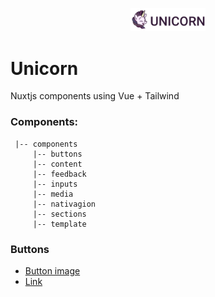 <p align="center">
  <img src="https://github.com/julioacontreras/unicorn/blob/main/doc/assets/img/logo.png?raw=true" width="120" alt="Unicorn Logo" />
</p>

# Unicorn

Nuxtjs components using Vue + Tailwind

### Components:

```
 |-- components
     |-- buttons
     |-- content
     |-- feedback
     |-- inputs
     |-- media
     |-- nativagion
     |-- sections
     |-- template
```

### Buttons

* [Button image](/components/buttons/imageLink/README.md)
* [Link](/components/buttons/link/README.md)
